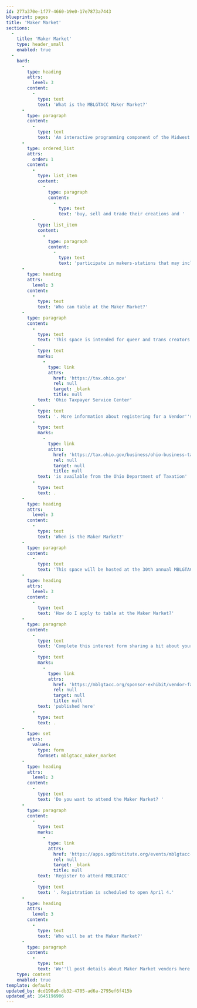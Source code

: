 ```yaml
---
id: 277a370e-1f77-4660-b9e0-17e7873a7443
blueprint: pages
title: 'Maker Market'
sections:
  -
    title: 'Maker Market'
    type: header_small
    enabled: true
  -
    bard:
      -
        type: heading
        attrs:
          level: 3
        content:
          -
            type: text
            text: 'What is the MBLGTACC Maker Market?'
      -
        type: paragraph
        content:
          -
            type: text
            text: 'An interactive programming component of the Midwest Bisexual Lesbian Gay Transgender Asexual College Conference (MBLGTACC), this space invites conference attendees and vendors to'
      -
        type: ordered_list
        attrs:
          order: 1
        content:
          -
            type: list_item
            content:
              -
                type: paragraph
                content:
                  -
                    type: text
                    text: 'buy, sell and trade their creations and '
          -
            type: list_item
            content:
              -
                type: paragraph
                content:
                  -
                    type: text
                    text: 'participate in makers-stations that may include design-your-own-swag tables, prize giveaways, arts and crafts, skill-share demos, and much more! '
      -
        type: heading
        attrs:
          level: 3
        content:
          -
            type: text
            text: 'Who can table at the Maker Market?'
      -
        type: paragraph
        content:
          -
            type: text
            text: 'This space is intended for queer and trans creators to sell/trade or provide demonstrations on a skill, craft or art form. We are obligated to remind those selling merchandise to obtain the appropriate seller''s permit and licenses. Information about Ohio sales and general excise tax is available from the '
          -
            type: text
            marks:
              -
                type: link
                attrs:
                  href: 'https://tax.ohio.gov'
                  rel: null
                  target: _blank
                  title: null
            text: 'Ohio Taxpayer Service Center'
          -
            type: text
            text: '. More information about registering for a Vendor''s License or Seller''s Use Tax Account '
          -
            type: text
            marks:
              -
                type: link
                attrs:
                  href: 'https://tax.ohio.gov/business/ohio-business-taxes/sales-and-use/registration'
                  rel: null
                  target: null
                  title: null
            text: 'is available from the Ohio Department of Taxation'
          -
            type: text
            text: .
      -
        type: heading
        attrs:
          level: 3
        content:
          -
            type: text
            text: 'When is the Maker Market?'
      -
        type: paragraph
        content:
          -
            type: text
            text: 'This space will be hosted at the 30th annual MBLGTACC in Columbus, Ohio, 5:00 - 10:00 p.m. EDT on Friday, October 21, 2022.'
      -
        type: heading
        attrs:
          level: 3
        content:
          -
            type: text
            text: 'How do I apply to table at the Maker Market?'
      -
        type: paragraph
        content:
          -
            type: text
            text: 'Complete this interest form sharing a bit about your work and plan for a table. We''ll be in touch to confirm a table. Rates to reserve a table space are '
          -
            type: text
            marks:
              -
                type: link
                attrs:
                  href: 'https://mblgtacc.org/sponsor-exhibit/vendor-fair-maker-market'
                  rel: null
                  target: null
                  title: null
            text: 'published here'
          -
            type: text
            text: .
      -
        type: set
        attrs:
          values:
            type: form
            formset: mblgtacc_maker_market
      -
        type: heading
        attrs:
          level: 3
        content:
          -
            type: text
            text: 'Do you want to attend the Maker Market? '
      -
        type: paragraph
        content:
          -
            type: text
            marks:
              -
                type: link
                attrs:
                  href: 'https://apps.sgdinstitute.org/events/mblgtacc-2022'
                  rel: null
                  target: _blank
                  title: null
            text: 'Register to attend MBLGTACC'
          -
            type: text
            text: '. Registration is scheduled to open April 4.'
      -
        type: heading
        attrs:
          level: 3
        content:
          -
            type: text
            text: 'Who will be at the Maker Market?'
      -
        type: paragraph
        content:
          -
            type: text
            text: 'We''ll post details about Maker Market vendors here as participants are confirmed.'
    type: content
    enabled: true
template: default
updated_by: dcd190a9-db32-4705-ad6a-2795ef6f415b
updated_at: 1645196906
---
```


